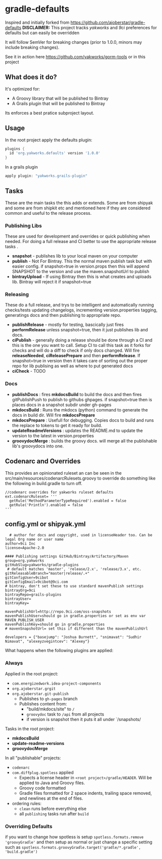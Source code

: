 # gradle-defaults
Inspired and initially forked from https://github.com/ajoberstar/gradle-defaults
**DISCLAIMER:** This project tracks _yakworks_ and _9ci_ preferences for defaults but can easily be overridden

It will follow SemVer for breaking changes (prior to 1.0.0, minors may include breaking changes).

See it in action here https://github.com/yakworks/gorm-tools or in this project

## What does it do?

It's optimized for:

* A Groovy library that will be published to Bintray
* A Grails plugin that will be published to Bintray

Its enforces a best pratice subproject layout.

## Usage

In the root project apply the defaults plugin:

```groovy
plugins {
  id 'org.yakworks.defaults' version '1.0.0'
}
```

In a grails plugin

```groovy
apply plugin: "yakworks.grails-plugin"
```
## Tasks

These are the main tasks the this adds or extends. Some are from shipyak and some are from shipkit etc 
and mentioned here if they are considered common and useful to the release process.

### Publishing Libs

These are used for development and overrides or quick publishing when needed. 
For doing a full release and CI better to use the appropriate release tasks .

- **snapshot** - publishes lib to your local maven on your computer
- **publish** - Not For Bintray. This the normal maven publish task but with easier config. 
  if snapshot=true in version.props then this will append SNAPSHOT to the version and use the maven.snapshotUrl to publish
- **bintrayUpload** - If using Bintray then this is what creates and uploads lib. Bintray will reject it if snapshot=true 

### Releasing

These do a full release, and trys to be intelligent and automatically running checks/tests
updating changelogs, incrementing version.properties tagging, 
generatings docs and then publishing to appropriate repo. 

- **publishRelease** - mostly for testing, bascically just fires **performRelease** unless snapshot=true, then it just publishes lib and docs.
- **ciPublish** - generally doing a release should be done through a CI and this is the one you want to call. 
  Setup CI to call this task as it forks for checks and will do a diff to check if only docs changed. 
  Will fire **releaseNeeded**, **ciReleasePrepare** and then **performRelease**. 
  If snapshot=true in version then it takes care of sorting out the proper repo for lib publising as well as where to put generated docs
- **ciCheck** - TODO

### Docs

- **publishDocs** : fires **mkdocsBuild** to build the docs and then fires gitPublishPush to publish to githubs ghpages.
  if snapshot=true then is places docs in a snapshot subdir under gh-pages
- **mkdocsBuild** : Runs the mkdocs (python) command to generate the docs in build dir. Will fire **mkdocsPrepare**
- **mkdocsPrepare** : Usefull for debugging. Copies docs to build and runs the replace to tokens to get it ready for build.
- **updateReadmeVersions** : updates the README.md to update the version to the latest in version.properties
- **groovydocMerge** : builds the groovy docs. will merge all the publishable lib's groovydocs into one. 

## Codenarc and Overrides

This provides an opinionated ruleset an can be seen in the src/main/resources/codenarcRulesets.groovy
to override do something like the following in build.gradle to turn off.
```
//codenarc overrides for yakworks ruleset defaults
ext.codenarcRuleset= '''
  getRule('MethodParameterTypeRequired').enabled = false 
  getRule('Println').enabled = false
'''
```

## config.yml or shipyak.yml


```
  # author for docs and copyright, used in licenseHeader too. Can be legal Org name or user name
author=9ci Inc
license=Apache-2.0

#### Publishing settings GitHub/Bintray/Artifactory/Maven
group=org.yakworks
gitHubSlug=yakworks/gradle-plugins
 # default matches 'master', 'release/2.x', 'release/3.x', etc.
gitReleasableBranch="master|release/.+" 
gitConfigUser=9cibot
gitConfigEmail=9cibot@9ci.com
# bintray, don't set these to use standard mavenPublish settings
bintrayOrg=9ci
bintrayRepo=grails-plugins
bintrayUser=
bintrayKey=

mavenPublishUrl=http://repo.9ci.com/oss-snapshots
mavenPublishUser=should go in gradle.properties or set as env var MAVEN_PUBLISH_USER
mavenPublishKey=should go in gradle.properties 
# mavenSnapshotUrl= set this if different than the mavenPublishUrl

developers = {"basejump": "Joshua Burnett", "snimavat": "Sudhir Nimavat", "alexeyzvegintcev": "Alexey"}

```

What happens when the following plugins are applied:

### Always

Applied in the root project:

- `com.energizedwork.idea-project-components`
- `org.ajoberstar.grgit`
- `org.ajoberstar.git-publish`
  - Publishes to `gh-pages` branch
  - Publishes content from:
    - "build/mkdocs/site" to `/`
    - `groovydoc` task to `/api` from all projects
    - if version is snapshot then it puts it all under `/snapshots/

Tasks in the root project:

- **mkdocsBuild**
- **update-readme-versions**
- **groovydocMerge**

In all "publishable" projects:

- `codenarc`
- `com.diffplug.spotless` applied
  - Expects a license header in `<root project>/gradle/HEADER`. Will be applied to Java and Groovy files.
  - Groovy code formatted
  - Gradle files formatted for 2 space indents, trailing space removed, and newlines at the end of files.
- ordering rules:
  - `clean` runs before everything else
  - all `publishing` tasks run after `build`


### Overriding Defaults
if you want to change how spotless is setup
`spotless.formats.remove 'groovyGradle'` and then setup as normal or
just change a specific setting such as `spotless.formats.groovyGradle.target('gradle/*.gradle', 'build.gradle')`


